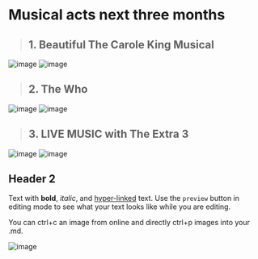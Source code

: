 # Musical acts next three months
> ## 1. Beautiful The Carole King Musical

 ![image](https://user-images.githubusercontent.com/59938012/194350570-e5a5b29a-e388-41ca-87a6-5704d913c185.png)
 ![image](https://user-images.githubusercontent.com/59938012/194350768-d51a0437-14c2-46c4-8b34-326a6440dec5.png)


> ## 2. The Who

![image](https://user-images.githubusercontent.com/59938012/194351201-9ebc5385-835b-4eb3-ae15-a2f1a7a3e3b5.png)
![image](https://user-images.githubusercontent.com/59938012/194351261-2137b0ae-eec5-46d3-93f1-7b37fb458c81.png)


> ## 3. LIVE MUSIC with The Extra 3

![image](https://user-images.githubusercontent.com/59938012/194351407-34b05210-53ce-47a8-a0e5-1d7a97c16f2e.png)
![image](https://user-images.githubusercontent.com/59938012/194351459-0cef2c6b-3e6d-4727-837a-2a9492d903a6.png)


## Header 2

Text with **bold**, _italic_, and [hyper-linked](https://ww2.amstat.org/meetings/wsds/2022/index.cfm) text. Use the `preview` button in editing mode to see what your text looks like while you are editing. 

You can ctrl+c an image from online and directly ctrl+p images into your .md. 

![image](https://user-images.githubusercontent.com/75965120/193682607-ecd7c869-8da9-427f-a127-246768618126.png)

